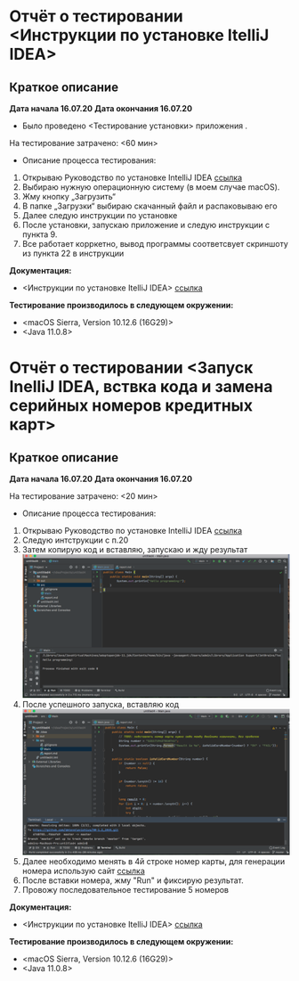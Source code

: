 # Отчёт о тестировании <Инструкции по установке ItelliJ IDEA>
## Краткое описание

**Дата начала 16.07.20**
**Дата окончания 16.07.20**

* Было проведено <Тестирование установки> приложения .

На тестирование затрачено: <60 мин>

* Описание процесса тестирования:
1. Открываю Руководство по установке IntelliJ IDEA [ссылка](https://github.com/netology-code/javaqa-homeworks/blob/master/intro/idea.md)
2. Выбираю нужную операционную систему (в моем случае macOS).
3. Жму кнопку „Загрузить“
4. В папке „Загрузки“ выбираю скачанный файл и распаковываю его
5. Далее следую инструкции по установке
6. После установки, запускаю приложение и следую инструкции с пункта 9.
7. Все работает корркетно, вывод программы соответсвует скриншоту из пункта 22 в инструкции


**Документация:**
* <Инструкции по установке ItelliJ IDEA> [ссылка](https://github.com/netology-code/javaqa-homeworks/blob/master/intro/idea.md)

**Тестирование производилось в следующем окружении:**

* <macOS Sierra, Version 10.12.6 (16G29)>
* <Java 11.0.8>


# Отчёт о тестировании <Запуск InelliJ IDEA, вствка кода и замена серийных номеров кредитных карт>

## Краткое описание

**Дата начала 16.07.20**
**Дата окончания 16.07.20**

На тестирование затрачено: <20 мин>

* Описание процесса тестирования:
1. Открываю Руководство по установке IntelliJ IDEA [ссылка](https://github.com/netology-code/javaqa-homeworks/blob/master/intro/idea.md)
2. Следую интструкции с п.20
3. Затем копирую код и вставляю, запускаю и жду результат ![скрин](https://github.com/dmtevelavichius/HW-1.2_JAVA/blob/master/src/2.png)
4. После успешного запуска, вставляю код ![скрин](https://github.com/dmtevelavichius/HW-1.2_JAVA/blob/master/src/1.png)
5. Далее необходимо менять в 4й строке номер карты, для генерации номера использую сайт [ссылка](https://www.freeformatter.com/credit-card-number-generator-validator.html)
6. После вставки номера, жму "Run" и фиксирую результат.
7. Провожу последовательное тестирование 5 номеров

**Документация:**
* <Инструкции по установке ItelliJ IDEA> [ссылка](https://github.com/netology-code/javaqa-homeworks/blob/master/intro/idea.md)

**Тестирование производилось в следующем окружении:**

* <macOS Sierra, Version 10.12.6 (16G29)>
* <Java 11.0.8>


